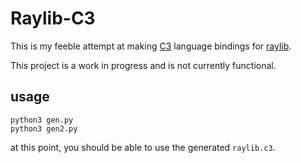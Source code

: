 # Raylib-C3

This is my feeble attempt at making [C3](https://github.com/c3lang/c3c) language
bindings for [raylib](https://www.raylib.com/).

This project is a work in progress and is not currently functional.

## usage

```
python3 gen.py
python3 gen2.py
```

at this point, you should be able to use the generated `raylib.c3`.